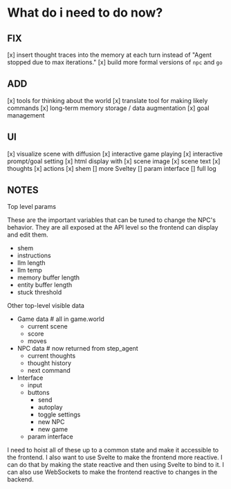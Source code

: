 # What do i need to do now?

## FIX
[x] insert thought traces into the memory at each turn instead of "Agent stopped due to max iterations."
[x] build more formal versions of `npc` and `go`

## ADD
[x] tools for thinking about the world
[x] translate tool for making likely commands
[x] long-term memory storage / data augmentation
[x] goal management
## UI
[x] visualize scene with diffusion
[x] interactive game playing
[x] interactive prompt/goal setting
[x] html display with 
    [x] scene image
    [x] scene text
    [x] thoughts
    [x] actions 
    [x] shem
    [] more Sveltey
    [] param interface
    [] full log


## NOTES
Top level params

These are the important variables that can be tuned to change the NPC's behavior. They are all exposed at the API level so the frontend can display and edit them.

- shem
- instructions
- llm length
- llm temp
- memory buffer length
- entity buffer length
- stuck threshold

Other top-level visible data

- Game data # all in game.world
    - current scene
    - score
    - moves
- NPC data # now returned from step_agent
    - current thoughts
    - thought history
    - next command
- Interface
    - input
    - buttons
        - send
        - autoplay
        - toggle settings
        - new NPC
        - new game
    - param interface

I need to hoist all of these up to a common state and make it accessible to the frontend. I also want to use Svelte to make the frontend more reactive. I can do that by making the state reactive and then using Svelte to bind to it. I can also use WebSockets to make the frontend reactive to changes in the backend.